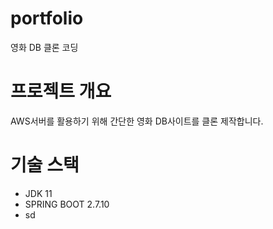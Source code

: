 # portfolio
영화 DB 클론 코딩

# 프로젝트 개요
AWS서버를 활용하기 위해 간단한 영화 DB사이트를 클론 제작합니다.

# 기술 스택
- JDK 11
- SPRING BOOT 2.7.10
 - sd
